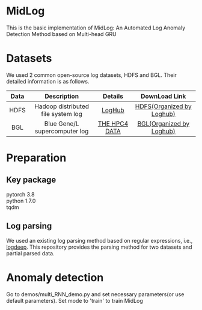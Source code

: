 # MidLog
This is the basic implementation of MidLog: An Automated Log Anomaly Detection Method based on Multi-head GRU 

# Datasets
We used 2 common open-source log datasets, HDFS and BGL. Their detailed information is as follows.

| Data | Description | Details | DownLoad Link |
| :---: | :---: | :---: | :---: |
| HDFS | Hadoop distributed file system log |[LogHub](https://github.com/logpai/loghub/tree/master/HDFS)| [HDFS(Organized by Loghub)](https://zenodo.org/records/8196385)|
| BGL | Blue Gene/L supercomputer log |[THE HPC4 DATA](https://www.usenix.org/cfdr-data#hpc4)| [BGL(Organized by Loghub)](https://zenodo.org/records/8196385) |

# Preparation

## Key package
pytorch 3.8<br>
python 1.7.0<br>
tqdm<br>

## Log parsing
We used an existing log parsing method based on regular expressions, i.e., [logdeep](https://github.com/donglee-afar/logdeep.git). This repository provides the parsing method for two datasets and partial parsed data.

# Anomaly detection
 Go to demos/multi_RNN_demo.py and set necessary parameters(or use default parameters). Set mode to 'train' to train MidLog
